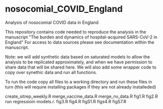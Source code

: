 # nosocomial\_COVID\_England
 Analysis of nosocomial COVID data in England

This repository contains code needed to reproduce the analysis in the manuscript "The burden and dynamics of hospital-acquired SARS-CoV-2 in England"
For access to data sources please see documentation within the manuscript.

Note: we will add synthetic data based on saturated models to allow the analysis to be replicated approximately, and when we have permission to share data that will be shared here. We will also add some wrapper code to copy over synethic data and run all functions.

To run the code copy all files to a working directory and run these files in turn (this will require installing packages if they are not already installeded)

create_sitrep_weekly.R
merge_vaccine_data.R
merge_nv_data.R
fig1.R
fig2.R
run regressioin models.r. 
fig3.R
fig4.R
figS1.R
figs4.R
figS7.R





